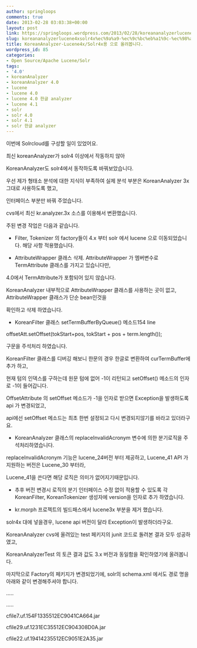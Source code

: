 ```yaml
---
author: springloops
comments: true
date: 2013-02-28 03:03:38+00:00
layout: post
link: https://springloops.wordpress.com/2013/02/28/koreananalyzerlucene4xsolr4x%ec%9a%a9-%ec%9c%bc%eb%a1%9c-%ec%98%ac%eb%a0%a4%eb%b4%85%eb%8b%88%eb%8b%a4/
slug: koreananalyzerlucene4xsolr4x%ec%9a%a9-%ec%9c%bc%eb%a1%9c-%ec%98%ac%eb%a0%a4%eb%b4%85%eb%8b%88%eb%8b%a4
title: KoreanAnalyzer-Lucene4x/Solr4x용 으로 올려봅니다.
wordpress_id: 85
categories:
- Open Source/Apache Lucene/Solr
tags:
- '4.0'
- koreanAnalyzer
- koreanAnalyzer 4.0
- lucene
- lucene 4.0
- lucene 4.0 한글 analyzer
- lucene 4.1
- solr
- solr 4.0
- solr 4.1
- solr 한글 analyzer
---
```


  


이번에 Solrcloud를 구성할 일이 있었어요.

최신 koreanAnalyzer가 solr4 이상에서 작동하지 않아

KoreanAnalyzer도 solr4에서 동작하도록 바꿔보았습니다.

  


우선 제가 형태소 분석에 대한 지식이 부족하여 실제 분석 부분은 KoreanAnalyzer 3x 그대로 사용하도록 했고,

인터페이스 부분만 바꿔 주었습니다.

  


cvs에서 최신 kr.analyzer.3x 소스를 이용해서 변환했습니다.

  


주된 변경 작업은 다음과 같습니다.

  


- Filter, Tokenizer 의 factory들이 4.x 부터 solr 에서 lucene 으로 이동되었습니다. 해당 사항 적용했습니다.

  


- AttributeWrapper 클래스 삭제. AttributeWrapper 가 멤버변수로 TermAttribute 클래스를 가지고 있습니다만,

4.0에서 TermAttribute가 포함되어 있지 않습니다.

KoreanAnalyzer 내부적으로 AttributeWrapper 클래스를 사용하는 곳이 없고, AttributeWrapper 클래스가 단순 bean인것을

확인하고 삭제 하였습니다.

  
- KoreanFilter 클래스 setTermBufferByQueue() 메소드154 line

offsetAtt.setOffset(tokStart+pos, tokStart + pos + term.length());

구문을 주석처리 하였습니다.

KoreanFilter 클래스를 디버깅 해보니 한문의 경우 한글로 변환하여 curTermBuffer에 추가 하고,

현재 텀의 인덱스를 구하는데 원문 텀에 없어 -1이 리턴되고 setOffset() 메소드의 인자로 -1이 들어갑니다.

OffsetAttribute 의 setOffset 메소드가 -1을 인자로 받으면 Exception을 발생하도록 api 가 변경되었고,

api에선 setOffset 메소드는 최초 한번 설정되고 다시 변경되지않기를 바라고 있더라구요.

  


- KoreanAnalyzer 클래스의 replaceInvalidAcronym 변수에 의한 분기로직을 주석처리하였습니다.

replaceInvalidAcronym 기능은 lucene_24버전 부터 제공하고, Lucene_41 API 가 지원하는 버전은 Lucene_30 부터라,

Lucene_41을 쓴다면 해당 로직은 의미가 없어지기때문입니다.

  


- 추후 버전 변경시 로직의 분기 인터페이스 수정 없이 적용할 수 있도록 각 KoreanFilter, KoreanTokenizer 생성자에 version을 인자로 추가 하였습니다.

  


- kr.morph 프로젝트의 빌드패스에서 lucene3x 부분을 제거 했습니다.

solr4x 대에 넣을경우, lucene api 버전이 달라 Exception이 발생하더라구요.

  


KoreanAnalyzer cvs에 올려있는 test 페키지의 junit 코드로 돌려본 결과 모두 성공하였고,

  


KoreanAnalyzerTest 의 토큰 결과 값도 3.x 버전과 동일함을 확인하였기에 올려봅니다.

  


마지막으로 Factory의 페키지가 변경되었기에, solr의  schema.xml 에서도 경로 명을 아래와 같이 변경해주셔야 합니다.

  


<fieldType name="text_ko" class="solr.TextField" positionIncrementGap="100">

<analyzer type="index">

<tokenizer class="org.apache.lucene.analysis.kr.KoreanTokenizerFactory"/>

<filter class="org.apache.lucene.analysis.kr.KoreanFilterFactory"/>

.....

</analyzer>

<analyzer type="query">

<tokenizer class="org.apache.lucene.analysis.kr.KoreanTokenizerFactory"/>

<filter class="org.apache.lucene.analysis.kr.KoreanFilterFactory"/>

.....

</analyzer>

</fieldType>

  


[](http://localhost/wordpress/wp-content/uploads/1/cfile7.uf.154F1335512EC9041CA664.jar)cfile7.uf.154F1335512EC9041CA664.jar

[](http://localhost/wordpress/wp-content/uploads/1/cfile29.uf.1231EC35512EC904308D0A.jar)cfile29.uf.1231EC35512EC904308D0A.jar

[](http://localhost/wordpress/wp-content/uploads/1/cfile22.uf.19414235512EC9051E2A35.jar)cfile22.uf.19414235512EC9051E2A35.jar

  


  

